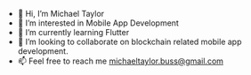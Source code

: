 - 👋 Hi, I’m Michael Taylor
- 👀 I’m interested in Mobile App Development
- 🌱 I’m currently learning Flutter
- 💞️ I’m looking to collaborate on blockchain related mobile app development.
- 📫 Feel free to reach me michaeltaylor.buss@gmail.com

<!---
tmike121/tmike121 is a ✨ special ✨ repository because its `README.md` (this file) appears on your GitHub profile.
You can click the Preview link to take a look at your changes.
--->
